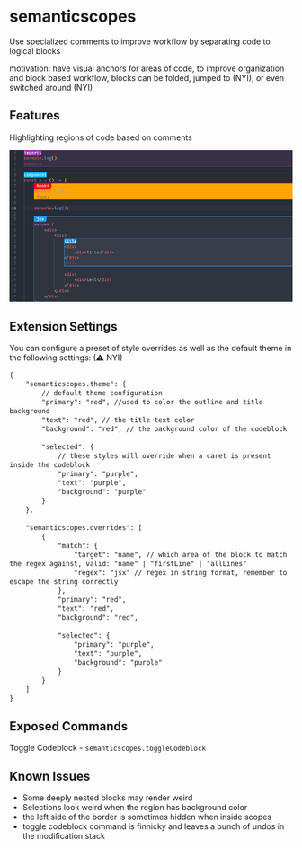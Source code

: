 # semanticscopes

Use specialized comments to improve workflow by separating code to logical blocks

motivation:
have visual anchors for areas of code, to improve organization
and block based workflow, blocks can be folded, jumped to (NYI), or even switched around (NYI)

## Features

Highlighting regions of code based on comments

![screenshot 1](images/screenshot_1.png)

## Extension Settings

You can configure a preset of style overrides as well as the default theme in the following settings: (⚠ NYI)

```jsonc
{
	"semanticscopes.theme": {
		// default theme configuration
		"primary": "red", //used to color the outline and title background
		"text": "red", // the title text color
		"background": "red", // the background color of the codeblock

		"selected": {
			// these styles will override when a caret is present inside the codeblock
			"primary": "purple",
			"text": "purple",
			"background": "purple"
		}
	},

	"semanticscopes.overrides": [
		{
			"match": {
				"target": "name", // which area of the block to match the regex against, valid: "name" | "firstLine" | "allLines"
				"regex": "jsx" // regex in string format, remember to escape the string correctly
			},
			"primary": "red",
			"text": "red",
			"background": "red",

			"selected": {
				"primary": "purple",
				"text": "purple",
				"background": "purple"
			}
		}
	]
}
```

## Exposed Commands

Toggle Codeblock - `semanticscopes.toggleCodeblock`

## Known Issues

-   Some deeply nested blocks may render weird
-   Selections look weird when the region has background color
-   the left side of the border is sometimes hidden when inside scopes
-   toggle codeblock command is finnicky and leaves a bunch of undos in the modification stack
